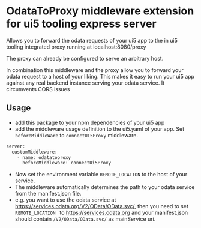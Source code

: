 # OdataToProxy middleware extension for ui5 tooling express server

Allows you to forward the odata requests of your ui5 app to the
in ui5 tooling integrated proxy running at localhost:8080/proxy

The proxy can already be configured to serve an arbitrary host.

In combination this middleware and the proxy allow you to forward your odata request to a host of your liking. This makes it easy to run your ui5 app against any real backend instance serving your odata service. It circumvents CORS issues

## Usage

 * add this package to your npm dependencies of your ui5 app
 * add the middleware  usage definition to the ui5.yaml of your app. Set ``beforeMiddleWare`` to ``connectUI5Proxy`` middleware. 
```javascript
server:
  customMiddleware:
    - name: odatatoproxy
      beforeMiddleware: connectUi5Proxy
```
 * Now set the environment variable ``REMOTE_LOCATION`` to the host of your service.
 * The middleware automatically determines the path to your odata service from the manifest.json file.
 * e.g. you want to use the odata service at https://services.odata.org/V2/OData/OData.svc/, then you need to set ``REMOTE_LOCATION `` to https://services.odata.org and your manifest.json should contain ``/V2/OData/OData.svc/`` as mainService uri.
